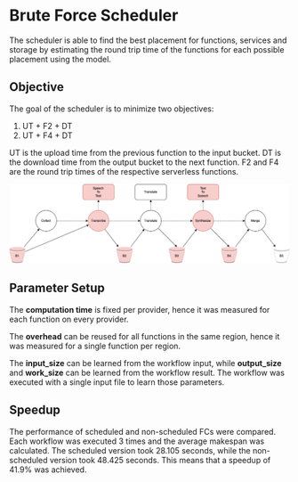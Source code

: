 # Brute Force Scheduler

The scheduler is able to find the best placement for functions, services and storage by estimating the round trip time
of the functions for each possible placement using the model.

## Objective

The goal of the scheduler is to minimize two objectives:

1) UT + F2 + DT
2) UT + F4 + DT

UT is the upload time from the previous function to the input bucket. DT is the download time from the output bucket to
the next function. F2 and F4 are the round trip times of the respective serverless functions.

![scheduler.png](docs/scheduler.png)

## Parameter Setup

The **computation time** is fixed per provider, hence it was measured for each function on every provider. 

The **overhead** can be reused for all functions in the same region, hence it was measured for a single function per
region.

The **input_size** can be learned from the workflow input, while **output_size** and **work_size** can be
learned from the workflow result. The workflow was executed with a single input file to learn those parameters. 

## Speedup

The performance of scheduled and non-scheduled FCs were compared. Each workflow was executed 3 times and the average
makespan was calculated. The scheduled version took 28.105 seconds, while the non-scheduled version took 48.425 seconds. This means that a speedup of 41.9% was achieved.  